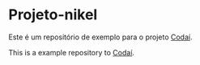 # Projeto-nikel

Este é um repositório de exemplo para o projeto [Codaí](https://plataforma.growdev.com.br/curso/codai).

This is a example repository to [Codaí](https://plataforma.growdev.com.br/curso/codai).
